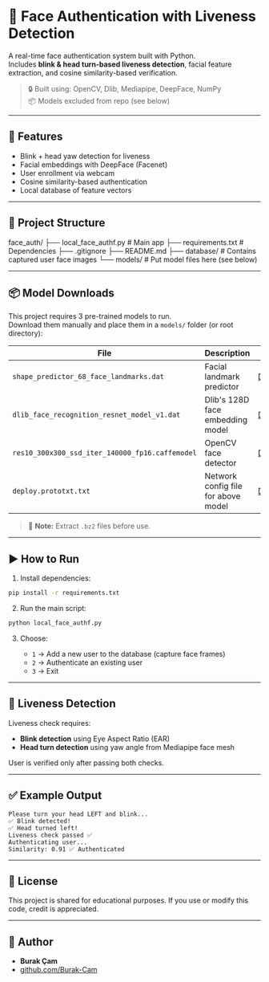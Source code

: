 # 👤 Face Authentication with Liveness Detection

A real-time face authentication system built with Python.  
Includes **blink & head turn-based liveness detection**, facial feature extraction, and cosine similarity-based verification.

> 🔒 Built using: OpenCV, Dlib, Mediapipe, DeepFace, NumPy  
> 📦 Models excluded from repo (see below)

---

## 📌 Features

- Blink + head yaw detection for liveness
- Facial embeddings with DeepFace (Facenet)
- User enrollment via webcam
- Cosine similarity-based authentication
- Local database of feature vectors

---

## 📁 Project Structure

face_auth/
├── local_face_authf.py # Main app
├── requirements.txt # Dependencies
├── .gitignore
├── README.md
├── database/ # Contains captured user face images
└── models/ # Put model files here (see below)


---

## 📦 Model Downloads

This project requires 3 pre-trained models to run.  
Download them manually and place them in a `models/` folder (or root directory):

| File | Description | Link |
|------|-------------|------|
| `shape_predictor_68_face_landmarks.dat` | Facial landmark predictor | [Download](https://github.com/ageitgey/face_recognition_models/blob/master/face_recognition_models/models/shape_predictor_68_face_landmarks.dat) |
| `dlib_face_recognition_resnet_model_v1.dat` | Dlib's 128D face embedding model | [Download](http://dlib.net/files/dlib_face_recognition_resnet_model_v1.dat.bz2) |
| `res10_300x300_ssd_iter_140000_fp16.caffemodel` | OpenCV face detector | [Download](https://github.com/opencv/opencv/blob/master/samples/dnn/face_detector) |
| `deploy.prototxt.txt` | Network config file for above model | [Download](https://github.com/opencv/opencv/blob/master/samples/dnn/face_detector) |

> 📝 **Note:** Extract `.bz2` files before use.

---

## ▶️ How to Run

1. Install dependencies:

```bash
pip install -r requirements.txt
```

2. Run the main script:

```bash
python local_face_authf.py
```

3. Choose:

   * `1` → Add a new user to the database (capture face frames)
   * `2` → Authenticate an existing user
   * `3` → Exit

---

## 🧪 Liveness Detection

Liveness check requires:

* **Blink detection** using Eye Aspect Ratio (EAR)
* **Head turn detection** using yaw angle from Mediapipe face mesh

User is verified only after passing both checks.

---

## ✅ Example Output

```text
Please turn your head LEFT and blink...
✅ Blink detected!
✅ Head turned left!
Liveness check passed ✅
Authenticating user...
Similarity: 0.91 ✅ Authenticated
```

---

## 📜 License

This project is shared for educational purposes.
If you use or modify this code, credit is appreciated.

---

## 🙋 Author

* **Burak Çam**
* [github.com/Burak-Cam](https://github.com/Burak-Cam)
